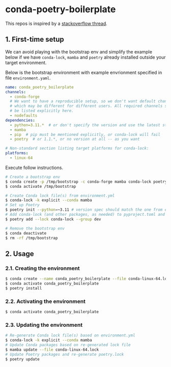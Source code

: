 # conda-poetry-boilerplate <!-- omit in toc -->

This repos is inspired by a [stackoverflow thread](https://stackoverflow.com/questions/70851048/does-it-make-sense-to-use-conda-poetry).

## 1. First-time setup

We can avoid playing with the bootstrap env and simplify the example below if we have `conda-lock`, `mamba` and `poetry` already installed outside your target environment.

Below is the bootstrap environment with example envrionment specified in file `environment.yaml`.

```yaml
name: conda_poetry_boilerplate
channels:
  - conda-forge
  # We want to have a reproducible setup, so we don't want default channels,
  # which may be different for different users. All required channels should
  # be listed explicitly here.
  - nodefaults
dependencies:
  - python=3.11.*  # or don't specify the version and use the latest stable Python
  - mamba
  - pip  # pip must be mentioned explicitly, or conda-lock will fail
  - poetry  # or 1.1.*, or no version at all -- as you want

# Non-standard section listing target platforms for conda-lock:
platforms:
  - linux-64
```

Execute follow instructions.

```sh
# Create a bootstrap env
$ conda create -p /tmp/bootstrap -c conda-forge mamba conda-lock poetry
$ conda activate /tmp/bootstrap

# Create Conda lock file(s) from environment.yml
$ conda-lock -k explicit --conda mamba
# Set up Poetry
$ poetry init --python=~3.11 # version spec should match the one from environment.yml
# Add conda-lock (and other packages, as needed) to pyproject.toml and poetry.lock
$ poetry add --lock conda-lock --group dev

# Remove the bootstrap env
$ conda deactivate
$ rm -rf /tmp/bootstrap
```

## 2. Usage

### 2.1. Creating the environment

```sh
$ conda create --name conda_poetry_boilerplate --file conda-linux-64.lock
$ conda activate conda_poetry_boilerplate
$ poetry install
```

### 2.2. Activating the environment

```sh
$ conda activate conda_poetry_boilerplate
```

### 2.3. Updating the environment

```sh
# Re-generate Conda lock file(s) based on environment.yml
$ conda-lock -k explicit --conda mamba
# Update Conda packages based on re-generated lock file
$ mamba update --file conda-linux-64.lock
# Update Poetry packages and re-generate poetry.lock
$ poetry update
```
